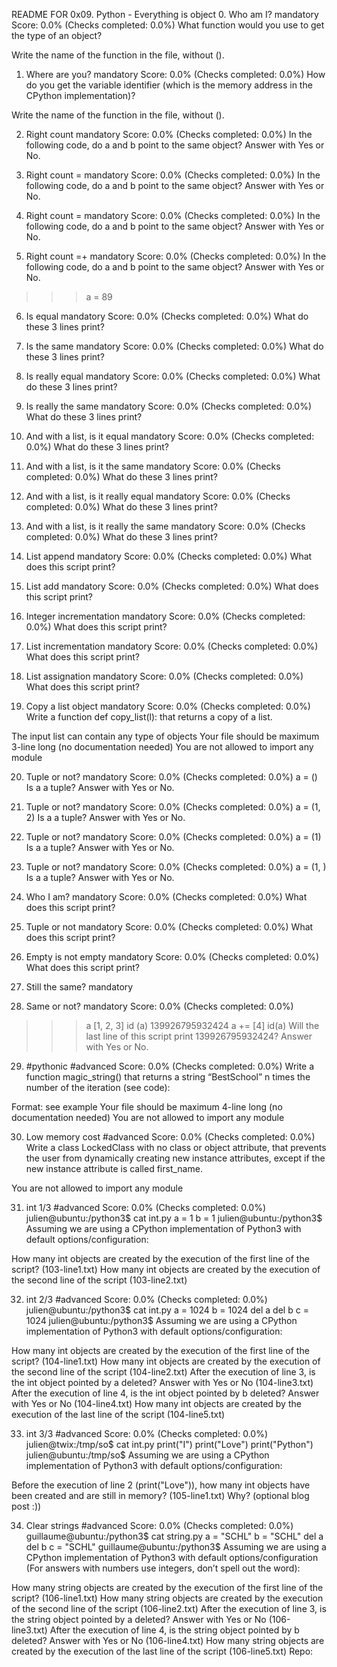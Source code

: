 README FOR 0x09. Python - Everything is object
0. Who am I?
mandatory
Score: 0.0% (Checks completed: 0.0%)
What function would you use to get the type of an object?

Write the name of the function in the file, without ().

1. Where are you?
mandatory
Score: 0.0% (Checks completed: 0.0%)
How do you get the variable identifier (which is the memory address in the CPython implementation)?

Write the name of the function in the file, without ().

2. Right count
mandatory
Score: 0.0% (Checks completed: 0.0%)
In the following code, do a and b point to the same object? Answer with Yes or No.

3. Right count =
mandatory
Score: 0.0% (Checks completed: 0.0%)
In the following code, do a and b point to the same object? Answer with Yes or No.


4. Right count =
mandatory
Score: 0.0% (Checks completed: 0.0%)
In the following code, do a and b point to the same object? Answer with Yes or No.

5. Right count =+
mandatory
Score: 0.0% (Checks completed: 0.0%)
In the following code, do a and b point to the same object? Answer with Yes or No.

>>> a = 89

6. Is equal
mandatory
Score: 0.0% (Checks completed: 0.0%)
What do these 3 lines print?

7. Is the same
mandatory
Score: 0.0% (Checks completed: 0.0%)
What do these 3 lines print?

8. Is really equal
mandatory
Score: 0.0% (Checks completed: 0.0%)
What do these 3 lines print?

9. Is really the same
mandatory
Score: 0.0% (Checks completed: 0.0%)
What do these 3 lines print?

10. And with a list, is it equal
mandatory
Score: 0.0% (Checks completed: 0.0%)
What do these 3 lines print?

11. And with a list, is it the same
mandatory
Score: 0.0% (Checks completed: 0.0%)
What do these 3 lines print?

12. And with a list, is it really equal
mandatory
Score: 0.0% (Checks completed: 0.0%)
What do these 3 lines print?

13. And with a list, is it really the same
mandatory
Score: 0.0% (Checks completed: 0.0%)
What do these 3 lines print?

14. List append
mandatory
Score: 0.0% (Checks completed: 0.0%)
What does this script print?

15. List add
mandatory
Score: 0.0% (Checks completed: 0.0%)
What does this script print?

16. Integer incrementation
mandatory
Score: 0.0% (Checks completed: 0.0%)
What does this script print?

17. List incrementation
mandatory
Score: 0.0% (Checks completed: 0.0%)
What does this script print?

18. List assignation
mandatory
Score: 0.0% (Checks completed: 0.0%)
What does this script print?

19. Copy a list object
mandatory
Score: 0.0% (Checks completed: 0.0%)
Write a function def copy_list(l): that returns a copy of a list.

The input list can contain any type of objects
Your file should be maximum 3-line long (no documentation needed)
You are not allowed to import any module

20. Tuple or not?
mandatory
Score: 0.0% (Checks completed: 0.0%)
a = ()
Is a a tuple? Answer with Yes or No.

21. Tuple or not?
mandatory
Score: 0.0% (Checks completed: 0.0%)
a = (1, 2)
Is a a tuple? Answer with Yes or No.

22. Tuple or not?
mandatory
Score: 0.0% (Checks completed: 0.0%)
a = (1)
Is a a tuple? Answer with Yes or No.

23. Tuple or not?
mandatory
Score: 0.0% (Checks completed: 0.0%)
a = (1, )
Is a a tuple? Answer with Yes or No.


24. Who I am?
mandatory
Score: 0.0% (Checks completed: 0.0%)
What does this script print?

25. Tuple or not
mandatory
Score: 0.0% (Checks completed: 0.0%)
What does this script print?

26. Empty is not empty
mandatory
Score: 0.0% (Checks completed: 0.0%)
What does this script print?

27. Still the same?
mandatory


28. Same or not?
mandatory
Score: 0.0% (Checks completed: 0.0%)
>>> a
[1, 2, 3]
>>> id (a)
139926795932424
>>> a += [4]
>>> id(a)
Will the last line of this script print 139926795932424? Answer with Yes or No.

29. #pythonic
#advanced
Score: 0.0% (Checks completed: 0.0%)
Write a function magic_string() that returns a string “BestSchool” n times the number of the iteration (see code):

Format: see example
Your file should be maximum 4-line long (no documentation needed)
You are not allowed to import any module

30. Low memory cost
#advanced
Score: 0.0% (Checks completed: 0.0%)
Write a class LockedClass with no class or object attribute, that prevents the user from dynamically creating new instance attributes, except if the new instance attribute is called first_name.

You are not allowed to import any module

31. int 1/3
#advanced
Score: 0.0% (Checks completed: 0.0%)
julien@ubuntu:/python3$ cat int.py 
a = 1
b = 1
julien@ubuntu:/python3$ 
Assuming we are using a CPython implementation of Python3 with default options/configuration:

How many int objects are created by the execution of the first line of the script? (103-line1.txt)
How many int objects are created by the execution of the second line of the script (103-line2.txt)

32. int 2/3
#advanced
Score: 0.0% (Checks completed: 0.0%)
julien@ubuntu:/python3$ cat int.py 
a = 1024
b = 1024
del a
del b
c = 1024
julien@ubuntu:/python3$ 
Assuming we are using a CPython implementation of Python3 with default options/configuration:

How many int objects are created by the execution of the first line of the script? (104-line1.txt)
How many int objects are created by the execution of the second line of the script (104-line2.txt)
After the execution of line 3, is the int object pointed by a deleted? Answer with Yes or No (104-line3.txt)
After the execution of line 4, is the int object pointed by b deleted? Answer with Yes or No (104-line4.txt)
How many int objects are created by the execution of the last line of the script (104-line5.txt)

33. int 3/3
#advanced
Score: 0.0% (Checks completed: 0.0%)
julien@twix:/tmp/so$ cat int.py 
print("I")
print("Love")
print("Python")
julien@ubuntu:/tmp/so$ 
Assuming we are using a CPython implementation of Python3 with default options/configuration:

Before the execution of line 2 (print("Love")), how many int objects have been created and are still in memory? (105-line1.txt)
Why? (optional blog post :))


34. Clear strings
#advanced
Score: 0.0% (Checks completed: 0.0%)
guillaume@ubuntu:/python3$ cat string.py 
a = "SCHL"
b = "SCHL"
del a
del b
c = "SCHL"
guillaume@ubuntu:/python3$ 
Assuming we are using a CPython implementation of Python3 with default options/configuration (For answers with numbers use integers, don’t spell out the word):

How many string objects are created by the execution of the first line of the script? (106-line1.txt)
How many string objects are created by the execution of the second line of the script (106-line2.txt)
After the execution of line 3, is the string object pointed by a deleted? Answer with Yes or No (106-line3.txt)
After the execution of line 4, is the string object pointed by b deleted? Answer with Yes or No (106-line4.txt)
How many string objects are created by the execution of the last line of the script (106-line5.txt)
Repo:
